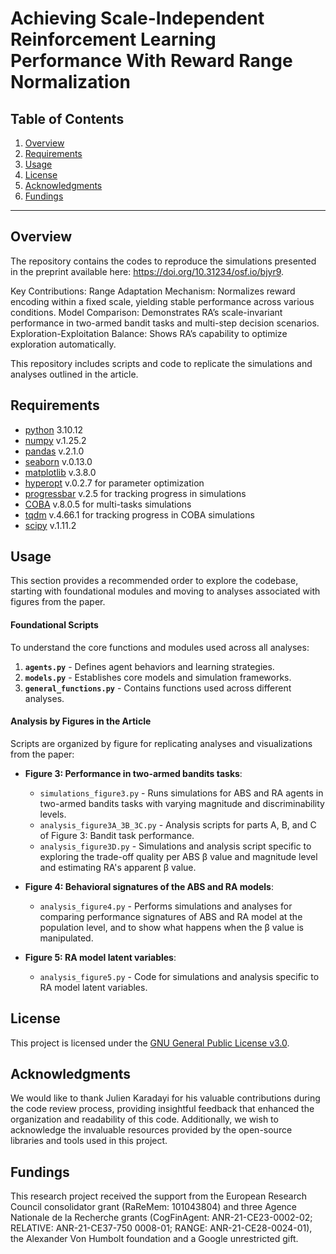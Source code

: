 # Achieving Scale-Independent Reinforcement Learning Performance With Reward Range Normalization

## Table of Contents
1. [Overview](#overview)
3. [Requirements](#requirements)
4. [Usage](#usage)
5. [License](#license)
6. [Acknowledgments](#acknowledgments)
7. [Fundings](#fundings)

---

## Overview

The repository contains the codes to reproduce the simulations presented in the preprint available here: https://doi.org/10.31234/osf.io/bjyr9. 

Key Contributions:
Range Adaptation Mechanism: Normalizes reward encoding within a fixed scale, yielding stable performance across various conditions.
Model Comparison: Demonstrates RA’s scale-invariant performance in two-armed bandit tasks and multi-step decision scenarios.
Exploration-Exploitation Balance: Shows RA’s capability to optimize exploration automatically.

This repository includes scripts and code to replicate the simulations and analyses outlined in the article.


## Requirements

- [python](https://www.python.org/downloads/release/python-31012/) 3.10.12
- [numpy](https://numpy.org/) v.1.25.2
- [pandas](https://pandas.pydata.org/) v.2.1.0
- [seaborn](https://seaborn.pydata.org/) v.0.13.0
- [matplotlib](https://matplotlib.org/) v.3.8.0
- [hyperopt](https://github.com/hyperopt/hyperopt) v.0.2.7 for parameter optimization
- [progressbar](https://pypi.org/project/progressbar2/) v.2.5 for tracking progress in simulations
- [COBA](https://coba-docs.readthedocs.io/en/latest/getting_started.html) v.8.0.5 for multi-tasks simulations
- [tqdm](https://tqdm.github.io/) v.4.66.1 for tracking progress in COBA simulations
- [scipy](https://scipy.org/) v.1.11.2


## Usage

This section provides a recommended order to explore the codebase, starting with foundational modules and moving to analyses associated with figures from the paper.

#### Foundational Scripts
To understand the core functions and modules used across all analyses:

1. **`agents.py`** - Defines agent behaviors and learning strategies.
2. **`models.py`** - Establishes core models and simulation frameworks.
3. **`general_functions.py`** - Contains functions used across different analyses.

#### Analysis by Figures in the Article

Scripts are organized by figure for replicating analyses and visualizations from the paper:

- **Figure 3: Performance in two-armed bandits tasks**:
  - `simulations_figure3.py` - Runs simulations for ABS and RA agents in two-armed bandits tasks with varying magnitude and discriminability levels.
  - `analysis_figure3A_3B_3C.py` - Analysis scripts for parts A, B, and C of Figure 3: Bandit task performance.
  - `analysis_figure3D.py` - Simulations and analysis script specific to exploring the trade-off quality per ABS β value and magnitude level and estimating RA's apparent β value.

- **Figure 4: Behavioral signatures of the ABS and RA models**:
  - `analysis_figure4.py` - Performs simulations and analyses for comparing performance signatures of ABS and RA model at the population level, and to show what happens when the β value is manipulated.

- **Figure 5: RA model latent variables**:
  - `analysis_figure5.py` - Code for simulations and analysis specific to RA model latent variables.

## License

This project is licensed under the [GNU General Public License v3.0](https://www.gnu.org/licenses/gpl-3.0.html). 

## Acknowledgments

We would like to thank Julien Karadayi for his valuable contributions during the code review process, providing insightful feedback that enhanced the organization and readability of this code.
Additionally, we wish to acknowledge the invaluable resources provided by the open-source libraries and tools used in this project.

## Fundings
This research project received the support from the European Research Council consolidator grant (RaReMem:  101043804) and three Agence Nationale de  la Recherche grants (CogFinAgent: ANR-21-CE23-0002-02; RELATIVE: ANR-21-CE37-750  0008-01; RANGE: ANR-21-CE28-0024-01), the Alexander Von Humbolt foundation and a Google unrestricted gift.

